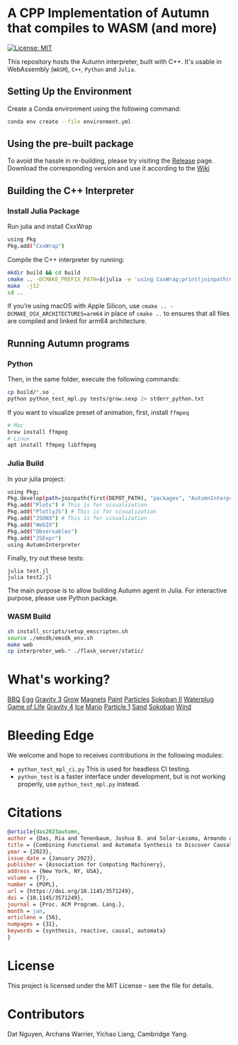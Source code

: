 # A CPP Implementation of Autumn that compiles to WASM (and more)
[![License: MIT](https://img.shields.io/badge/License-MIT-yellow.svg)](https://opensource.org/licenses/MIT)

This repository hosts the Autumn interpreter, built with C++. It's usable in WebAssembly (`WASM`), `C++`, `Python` and `Julia`.

## Setting Up the Environment
Create a Conda environment using the following command:
```sh
conda env create --file environment.yml
```

## Using the pre-built package
To avoid the hassle in re-building, please try visiting the [Release](https://github.com/BasisResearch/Autumn.wasm/releases) page. Download the corresponding version and use it according to the [Wiki](https://github.com/BasisResearch/Autumn.wasm/wiki)

## Building the C++ Interpreter
### Install Julia Package
Run julia and install CxxWrap
```sh
using Pkg
Pkg.add("CxxWrap")
```


Compile the C++ interpreter by running:
```sh
mkdir build && cd build
cmake .. -DCMAKE_PREFIX_PATH=$(julia -e 'using CxxWrap;print(joinpath(CxxWrap.prefix_path()), "/lib/cmake")')
make  -j12
cd ..
```

If you’re using macOS with Apple Silicon, use `cmake .. -DCMAKE_OSX_ARCHITECTURES=arm64` in place of `cmake ..` to ensures that all files are compiled and linked for arm64 architecture.



## Running Autumn programs
### Python
Then, in the same folder, execute the following commands:

```sh
cp build/*.so .
python python_test_mpl.py tests/grow.sexp 2> stderr_python.txt 
```

If you want to visualize preset of animation, first, install `ffmpeq`
```sh
# Mac
brew install ffmpeg
# Linux
apt install ffmpeg libffmpeg
```


### Julia Build
In your julia project:
```sh
using Pkg;
Pkg.develop(path=joinpath(first(DEPOT_PATH), "packages", "AutumnInterpreter"))
Pkg.add("Plots") # This is for visualization
Pkg.add("PlotlyJS") # This is for visualization
Pkg.add("JSON3") # This is for visualization
Pkg.add("WebIO")
Pkg.add("Observables")
Pkg.add("JSExpr")
using AutumnInterpreter
```

Finally, try out these tests:
```shell
julia test.jl
julia test2.jl
```
The main purpose is to allow building Autumn agent in Julia. For interactive purpose, please use Python package.


### WASM Build
```sh
sh install_scripts/setup_emscripten.sh
source ./emsdk/emsdk_env.sh
make web
cp interpreter_web.* ./flask_server/static/
```

# What's working?
[BBQ](tests/bbq.sexp) [Egg](tests/egg.sexp) [Gravity 3](tests/gravity_3.sexp) [Grow](tests/grow.sexp) [Magnets](tests/magnets.sexp) [Paint](tests/paint.sexp) [Particles](tests/particles.sexp) [Sokoban II](tests/sokoban_ii.sexp) [Waterplug](tests/waterplug.sexp) [Game of Life](tests/gameOfLife.sexp) [Gravity 4](tests/gravity_4.sexp) [Ice](tests/ice.sexp) [Mario](tests/mario.sexp) [Particle 1](tests/particle_1.sexp) [Sand](tests/sand.sexp) [Sokoban](tests/sokoban.sexp) [Wind](tests/wind.sexp)


# Bleeding Edge
We welcome and hope to receives contributions in the following modules:
- `python_test_mpl_ci.py` This is used for headless CI testing.
- `python_test` is a faster interface under development, but is not working properly, use `python_test_mpl.py` instead.


# Citations
```bibtex
@article{das2023autumn,
author = {Das, Ria and Tenenbaum, Joshua B. and Solar-Lezama, Armando and Tavares, Zenna},
title = {Combining Functional and Automata Synthesis to Discover Causal Reactive Programs},
year = {2023},
issue_date = {January 2023},
publisher = {Association for Computing Machinery},
address = {New York, NY, USA},
volume = {7},
number = {POPL},
url = {https://doi.org/10.1145/3571249},
doi = {10.1145/3571249},
journal = {Proc. ACM Program. Lang.},
month = jan,
articleno = {56},
numpages = {31},
keywords = {synthesis, reactive, causal, automata}
}
```

# License
This project is licensed under the MIT License - see the [](LICENSE) file for details.

# Contributors
Dat Nguyen, Archana Warrier, Yichao Liang, Cambridge Yang.